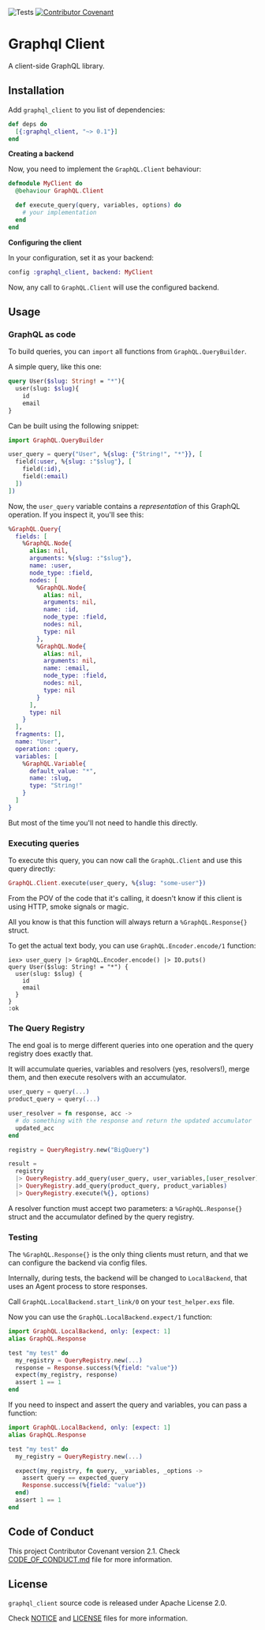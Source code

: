 ![Tests](https://github.com/TheRealReal/graphql_client/actions/workflows/ci.yml/badge.svg)
[![Contributor Covenant](https://img.shields.io/badge/Contributor%20Covenant-2.1-4baaaa.svg)](CODE_OF_CONDUCT.md)

# Graphql Client

A client-side GraphQL library.

## Installation

Add `graphql_client` to you list of dependencies:

```elixir
def deps do
  [{:graphql_client, "~> 0.1"}]
end
```

**Creating a backend**

Now, you need to implement the `GraphQL.Client` behaviour:

```elixir
defmodule MyClient do
  @behaviour GraphQL.Client

  def execute_query(query, variables, options) do
    # your implementation
  end
end
```

**Configuring the client**

In your configuration, set it as your backend:

```elixir
config :graphql_client, backend: MyClient
```

Now, any call to `GraphQL.Client` will use the configured backend.

## Usage
### GraphQL as code

To build queries, you can `import` all functions from `GraphQL.QueryBuilder`.

A simple query, like this one:

```graphql
query User($slug: String! = "*"){
  user(slug: $slug){
    id
    email
}
```

Can be built using the following snippet:

```elixir
import GraphQL.QueryBuilder

user_query = query("User", %{slug: {"String!", "*"}}, [
  field(:user, %{slug: :"$slug"}, [
    field(:id),
    field(:email)
  ])
])
```

Now, the `user_query` variable contains a _representation_ of this GraphQL operation. If you inspect it, you'll see this:

```elixir
%GraphQL.Query{
  fields: [
    %GraphQL.Node{
      alias: nil,
      arguments: %{slug: :"$slug"},
      name: :user,
      node_type: :field,
      nodes: [
        %GraphQL.Node{
          alias: nil,
          arguments: nil,
          name: :id,
          node_type: :field,
          nodes: nil,
          type: nil
        },
        %GraphQL.Node{
          alias: nil,
          arguments: nil,
          name: :email,
          node_type: :field,
          nodes: nil,
          type: nil
        }
      ],
      type: nil
    }
  ],
  fragments: [],
  name: "User",
  operation: :query,
  variables: [
    %GraphQL.Variable{
      default_value: "*",
      name: :slug,
      type: "String!"
    }
  ]
}
```

But most of the time you'll not need to handle this directly.


### Executing queries

To execute this query, you can now call the `GraphQL.Client` and use this query directly:

```elixir
GraphQL.Client.execute(user_query, %{slug: "some-user"})
```

From the POV of the code that it's calling, it doesn't know if this client is using HTTP, smoke signals or magic.

All you know is that this function will always return a `%GraphQL.Response{}` struct.


To get the actual text body, you can use `GraphQL.Encoder.encode/1` function:

```
iex> user_query |> GraphQL.Encoder.encode() |> IO.puts()
query User($slug: String! = "*") {
  user(slug: $slug) {
    id
    email
  }
}
:ok
```

### The Query Registry

The end goal is to merge different queries into one operation and the query registry does exactly that.

It will accumulate queries, variables and resolvers (yes, resolvers!), merge them, and then execute resolvers with an accumulator.

```elixir
user_query = query(...)
product_query = query(...)

user_resolver = fn response, acc ->
  # do something with the response and return the updated accumulator
  updated_acc
end

registry = QueryRegistry.new("BigQuery")

result = 
  registry
  |> QueryRegistry.add_query(user_query, user_variables,[user_resolver])
  |> QueryRegistry.add_query(product_query, product_variables)
  |> QueryRegistry.execute(%{}, options)

```

A resolver function must accept two parameters: a `%GraphQL.Response{}` struct and the accumulator defined by the query registry.

### Testing

The `%GraphQL.Response{}` is the only thing clients must return, and that we can configure the backend via config files.

Internally, during tests, the backend will be changed to `LocalBackend`, that uses an Agent process to store responses.

Call `GraphQL.LocalBackend.start_link/0` on your `test_helper.exs` file.

Now you can use the `GraphQL.LocalBackend.expect/1` function:

```elixir
import GraphQL.LocalBackend, only: [expect: 1]
alias GraphQL.Response

test "my test" do
  my_registry = QueryRegistry.new(...)
  response = Response.success(%{field: "value"})
  expect(my_registry, response)
  assert 1 == 1
end
```

If you need to inspect and assert the query and variables, you can pass a function:

```elixir
import GraphQL.LocalBackend, only: [expect: 1]
alias GraphQL.Response

test "my test" do
  my_registry = QueryRegistry.new(...)

  expect(my_registry, fn query, _variables, _options ->
    assert query == expected_query
    Response.success(%{field: "value"})
  end)
  assert 1 == 1
end
```

## Code of Conduct

This project  Contributor Covenant version 2.1. Check [CODE_OF_CONDUCT.md](/CODE_OF_CONDUCT.md) file for more information.

## License

`graphql_client` source code is released under Apache License 2.0.

Check [NOTICE](/NOTICE) and [LICENSE](/LICENSE) files for more information.

